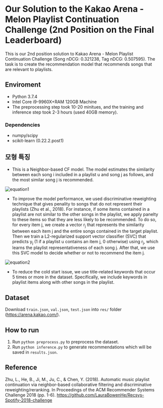 # Our Solution to the Kakao Arena - Melon Playlist Continuation Challenge (2nd Position on the Final Leaderboard)

This is our 2nd position solution to Kakao Arena - Melon Playlist Continuation Challenge (Song nDCG: 0.321238, Tag nDCG: 0.507595). The task is to create the recommendation model that recommends songs that are relevant to playlists.

## Enviroment

  - Python 3.7.4
  - Intel Core i9-9960X+RAM 120GB Machine
  - The preprocessing step took 10-20 minitues, and the training and inference step took 2-3 hours (used 40GB memory).

### Dependencies

 - numpy/scipy
 - scikit-learn (0.22.2.post1)
 
## 모형 특징

 - This is a Neighbor-based CF model. The model estimates the similarity between each song i included in a playlist u and song j as follows, and the most similar song j is recommended.
 
 ![equation1](https://user-images.githubusercontent.com/13177827/92404879-6cf6d100-f16f-11ea-9426-53a4c18e78ba.JPG)

- To improve the model performance, we used discriminative reweighting technique that gives penality to songs that do not represent their playlists (Zhu et al., 2018). For instance, if some items contained in a playlist are not similar to the other songs in the playlist, we apply panelty to these items so that they are less likely to be recommended. To do so, for every item j, we create a vector r<sub>j</sub> that represents the similarity between each item j and the entire songs contained in the target playlist. Then we train a L2-regularized support vector classifier (SVC) that predicts y<sub>j</sub> (1 if a playlist u contains an item j, 0 otherwise) using r<sub>j</sub>, which learns the playlist representativeness of each song j. After that, we use this SVC model to decide whether or not to recommend the item j. 
 
 ![equation2](https://user-images.githubusercontent.com/13177827/92404878-6bc5a400-f16f-11ea-88f5-afd636b3ac1f.JPG)

  - To reduce the cold start issue, we use title-related keywords that occur 5 times or more in the dataset. Specifically, we include keywords in playlist items along with other songs in the playlist.
 
## Dataset

 Download `train.json`, `val.json`, `test.json` into `res/` folder (https://arena.kakao.com/).

## How to run

 1. Run `python preprocess.py` to preprocess the dataset. 
 2. Run `python inference.py` to generate recommendations which will be saved in `results.json`.

## Reference

Zhu, L., He, B., Ji, M., Ju, C., & Chen, Y. (2018). Automatic music playlist continuation via neighbor-based collaborative filtering and discriminative reweighting/reranking. In Proceedings of the ACM Recommender Systems Challenge 2018 (pp. 1-6). https://github.com/LauraBowenHe/Recsys-Spotify-2018-challenge
